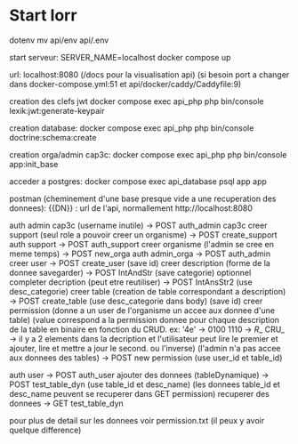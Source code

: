 # Start lorr

dotenv
mv api/env api/.env

start serveur:
SERVER_NAME=localhost docker compose up

url: 
localhost:8080 (/docs pour la visualisation api)
(si besoin port a changer dans docker-compose.yml:51 et api/docker/caddy/Caddyfile:9)

creation des clefs jwt
docker compose exec api_php   php bin/console lexik:jwt:generate-keypair

creation database:
docker compose exec api_php php bin/console doctrine:schema:create

creation orga/admin cap3c:
docker compose exec api_php php bin/console app:init_base

acceder a postgres:
docker compose exec api_database psql app app

postman (cheminement d'une base presque vide a une recuperation des donnees):
    {{DN}} : url de l'api, normallement http://localhost:8080

auth admin cap3c (username inutile)                         -> POST auth_admin cap3c
creer support (seul role a pouvoir creer un organisme)      -> POST create_support
auth support                                                -> POST auth_support
creer organisme (l'admin se cree en meme temps)             -> POST new_orga
auth admin_orga                                             -> POST auth_admin
creer user                                                  -> POST create_user     (save id)
creer description (forme de la donnee savegarder)           -> POST IntAndStr       (save categorie)
optionnel completer decription (peut etre reutiliser)       -> POST IntAnsStr2      (use desc_categorie)
creer table (creation de table correspondant a description) -> POST create_table    (use desc_categorie dans body) (save id)
creer permission (donne a un user de l'organisme un accee aux donnee d'une table)
(value correspond a la permission donnee pour chaque description de la table en binaire en fonction du CRUD.
ex: '4e' -> 0100 1110 -> _R__ CRU_ -> il y a 2 elements dans la decription et l'utilisateur peut lire le premier et ajouter, lire et mettre a jour le second. ou l'inverse) 
(l'admin n'a pas accee aux donnees des tables)              -> POST new permission   (use user_id et table_id)

auth user                                                   -> POST auth_user
ajouter des donnees (tableDynamique)                        -> POST test_table_dyn (use table_id et desc_name)
    (les donnees table_id et desc_name peuvent se recuperer dans GET permission)
recuperer des donnees                                       -> GET test_table_dyn



pour plus de detail sur les donnees voir permission.txt (il peux y avoir quelque difference)

